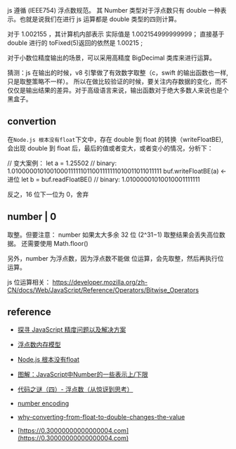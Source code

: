 


js 遵循 (IEEE754) 浮点数规范。 其 Number 类型对于浮点数只有 double 一种表示。也就是说我们在进行 js 运算都是 double 类型的四则计算。

对于 1.002155 ，其计算机内部表示 实际值是 1.002154999999999； 直接基于 double 进行的 toFixed(5)返回的依然是 1.00215 ;

对于小数位精度输出的场景，可以采用高精度 BigDecimal 类库来进行运算。

猜测：js 在输出的时候，v8 引擎做了有效数字取整（c，swift 的输出函数也一样,只是取整策略不一样）。
所以在做比较验证的时候，要关注内存数据的变化，而不仅仅是输出结果的差异。对于高级语言来说，输出函数对于绝大多数人来说也是个黑盒子。


## convertion

在`Node.js 根本没有float`下文中，存在 double 到 float 的转换（writeFloatBE), 会出现 double 到 float 后，最后的值或者变大，或者变小的情况，分析下：

// 变大案例：
let a = 1.25502    			// binary: 1.0100000101001000111111011001111111010011011011111
buf.writeFloatBE(a) 										     <- 进位
let b = buf.readFloatBE()   // binary: 1.01000001010010001111111

反之，16 位下一位为 0，舍弃


##  number | 0

取整。但要注意： number 如果太大多余 32 位 (2^31−1) 取整结果会丢失高位数据。
还需要使用 Math.floor()

另外，number 为浮点数，因为浮点数不能做 位运算，会先取整，然后再执行位运算。


js 位运算相关： https://developer.mozilla.org/zh-CN/docs/Web/JavaScript/Reference/Operators/Bitwise_Operators



## reference

 - [探寻 JavaScript 精度问题以及解决方案](https://mp.weixin.qq.com/s/Sd-Wnq-7gp2LFnbfMp3R5g)
 - [浮点数内存模型](http://alvarto.github.io/VisualNumeric64/#12.55005)
 - [Node.js 根本没有float](https://mp.weixin.qq.com/s?__biz=MzIwNjQwMzUwMQ==&mid=2247485180&idx=1&sn=4169b92dda8c2fcc84ed6ac8f20eb1ab&chksm=9723643ea054ed282eb4287b20dacb530b881c91b7b93043e0939ee63234cf7d59788ee54800&mpshare=1&scene=1&srcid=0506UWFT5AaKy3ItVnmfiBiB&key=4d2184d4dd86ac88cb388013263fd9961ac47c652ff5c4ab0dc4c0a1655b24be503e58245345edb5efdbff71d6ca2570afbdb6d685e2b091e257e5004cdb7e58c37cdc8ec2a923f068b50e3fa43140a7&ascene=0&uin=MjA0ODAxOTEwMw%3D%3D&devicetype=iMac+MacBookPro12%2C1+OSX+OSX+10.12.4+build(16E195)&version=12020610&nettype=WIFI&fontScale=100&pass_ticket=a%2FuYUZvWyUWY2R0Qe1u3SgDhVlI1fQq3eDMkLCBa0%2FeOAbN5v31IY569HG%2Fw%2BleJ)

 - [图解：JavaScript中Number的一些表示上/下限](https://segmentfault.com/a/1190000000407658)
 - [代码之谜（四）- 浮点数（从惊讶到思考）](http://justjavac.com/codepuzzle/2012/11/02/codepuzzle-float-from-surprised-to-ponder.html)
 - [number encoding](http://2ality.com/2012/04/number-encoding.html)
 - [why-converting-from-float-to-double-changes-the-value](http://stackoverflow.com/questions/17504833/why-converting-from-float-to-double-changes-the-value)
 - [https://0.30000000000000004.com](https://0.30000000000000004.com)